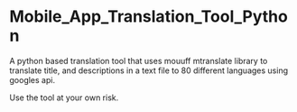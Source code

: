 # Mobile_App_Translation_Tool_Python
A python based translation tool that uses mouuff mtranslate library to translate title, and descriptions in a text file to 80 different languages using googles api.

Use the tool at your own risk.
